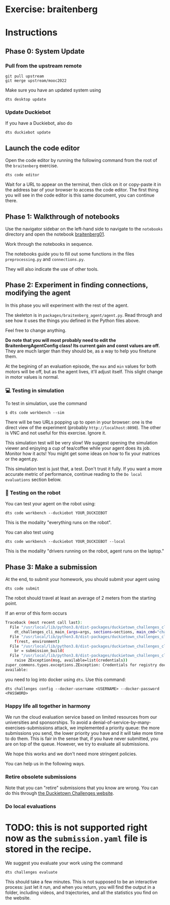 # **Exercise: braitenberg**

# Instructions


## Phase 0: System Update


### Pull from the upstream remote

    git pull upstream
    git merge upstream/mooc2022


Make sure you have an updated system using

    dts desktop update


### Update Duckiebot

If you have a Duckiebot, also do

    dts duckiebot update


## Launch the code editor

Open the code editor by running the following command from the root of the `braitenberg` exercise.

```
dts code editor
```

Wait for a URL to appear on the terminal, then click on it or copy-paste it in the address bar 
of your browser to access the code editor. The first thing you will see in the code editor is 
this same document, you can continue there.


## Phase 1: Walkthrough of notebooks

Use the navigator sidebar on the left-hand side to navigate to the `notebooks` directory and 
open the notebook [braitenberg01](./notebooks/braitenberg01.ipynb).

Work through the notebooks in sequence.

The notebooks guide you to fill out some functions in the files `preprocessing.py` and 
`connections.py`.

They will also indicate the use of other tools.


## Phase 2: Experiment in finding connections, modifying the agent

In this phase you will experiment with the rest of the agent.

The skeleton is in `packages/braitenberg_agent/agent.py`. 
Read through and see how it uses the things you defined in the Python files above.

Feel free to change anything.

**Do note that you will most probably need to edit the BraitenbergAgentConfig class! Its current 
gain and const values are off.** 
They are much larger than they should be, as a way to help you finetune them.

At the begining of an evaluation episode, the `max` and `min` values for both motors will be off, 
but as the agent lives, it'll adjust itself. This slight change in motor values is normal.


### 💻 Testing in simulation

To test in simulation, use the command

    $ dts code workbench --sim

There will be two URLs popping up to open in your browser: one is the direct view of the experiment
(probably `http://localhost:8090`).
The other is VNC and not useful for this exercise. Ignore it.

This simulation test will be very slow! We suggest opening the simulation viewer and enjoying a 
cup of tea/coffee while your agent does its job. Monitor how it acts! 
You might get some ideas on how to fix your matrices or the agent.py.

This simulation test is just that, a test. Don't trust it fully. If you want a more accurate 
metric of performance, continue reading to the `Do local evaluations` section below.


### 🚙 Testing on the robot

You can test your agent on the robot using:

    dts code workbench --duckiebot YOUR_DUCKIEBOT

This is the modality "everything runs on the robot".

You can also test using

    dts code workbench --duckiebot YOUR_DUCKIEBOT --local 

This is the modality "drivers running on the robot, agent runs on the laptop."



## Phase 3: Make a submission

At the end, to submit your homework, you should submit your agent using

    dts code submit

The robot should travel at least an average of 2 meters from the starting point.


If an error of this form occurs

```bash
Traceback (most recent call last):
  File "/usr/local/lib/python3.8/dist-packages/duckietown_challenges_cli/cli.py", line 76, in dt_challenges_cli_main
    dt_challenges_cli_main_(args=args, sections=sections, main_cmd="challenges")
  File "/usr/local/lib/python3.8/dist-packages/duckietown_challenges_cli/cli.py", line 203, in dt_challenges_cli_main_
    f(rest, environment)
  File "/usr/local/lib/python3.8/dist-packages/duckietown_challenges_cli/cli_submit.py", line 165, in dt_challenges_cli_submit
    br = submission_build(
  File "/usr/local/lib/python3.8/dist-packages/duckietown_challenges_cli/cmd_submit_build.py", line 41, in submission_build
    raise ZException(msg, available=list(credentials))
zuper_commons.types.exceptions.ZException: Credentials for registry docker.io not available
available:
```

you need to log into docker using `dts`. Use this command:

```
dts challenges config --docker-username <USERNAME> --docker-password <PASSWORD>
```

### Happy life all together in harmony

We run the cloud evaluation service based on limited resources from our universities 
and sponsorships. To avoid a denial-of-service-by-many-exercises-submissions attack, 
we implemented a priority queue: the more submissions you send, the lower priority you have 
and it will take more time to do them. 
This is fair in the sense that, if you have never submitted, you are on top of the queue. 
However, we try to evaluate all submissions.

We hope this works and we don't need more stringent policies.

You can help us in the following ways.


### Retire obsolete submissions

Note that you can "retire" submissions that you know are wrong.
You can do this through [the Duckietown Challenges website](https://challenges.duckietown.org/).


### Do local evaluations

# TODO: this is not supported right now as the `submission.yaml` file is stored in the recipe.

We suggest you evaluate your work using the command

    dts challenges evaluate

This should take a few minutes. This is not supposed to be an interactive process: just let it run,
and when you return, you will find the output in a folder, including videos, and trajectories,
and all the statistics you find on the website.

